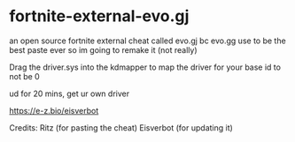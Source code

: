 # fortnite-external-evo.gj
an open source fortnite external cheat called evo.gj bc evo.gg use to be the best paste ever so im going to remake it (not really)

Drag the driver.sys into the kdmapper to map the driver for your base id to not be 0

ud for 20 mins, get ur own driver

https://e-z.bio/eisverbot

Credits:
Ritz (for pasting the cheat)
Eisverbot (for updating it)

